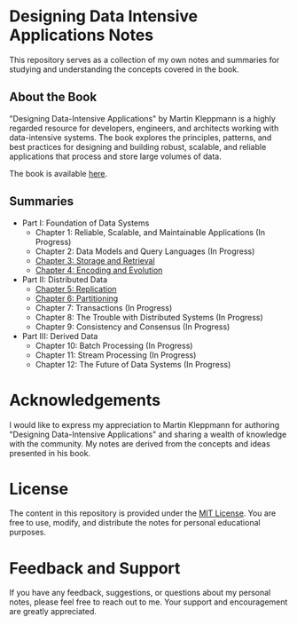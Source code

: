 # Designing Data Intensive Applications Notes
This repository serves as a collection of my own notes and summaries for studying and understanding the concepts covered in the book.

## About the Book
"Designing Data-Intensive Applications" by Martin Kleppmann is a highly regarded resource for developers, engineers, and architects working with data-intensive systems. The book explores the principles, patterns, and best practices for designing and building robust, scalable, and reliable applications that process and store large volumes of data.

The book is available [here](https://www.oreilly.com/library/view/designing-data-intensive-applications/9781491903063).

## Summaries
- Part I: Foundation of Data Systems
	- Chapter 1: Reliable, Scalable, and Maintainable Applications (In Progress)
	- Chapter 2: Data Models and Query Languages (In Progress)
	- [Chapter 3: Storage and Retrieval](https://github.com/aboelkassem/designing-data-intensive-applications-notes/tree/main/Chapters/Chapter%203%20-%20Storage%20and%20Retrieval)
	- [Chapter 4: Encoding and Evolution](https://github.com/aboelkassem/designing-data-intensive-applications-notes/tree/main/Chapters/Chapter%204%20-%20Encoding%20and%20Evolution)
- Part II: Distributed Data 
	- [Chapter 5: Replication](https://github.com/aboelkassem/designing-data-intensive-applications-notes/tree/main/Chapters/Chapter%205%20-%20Replication)
	- [Chapter 6: Partitioning](https://github.com/aboelkassem/designing-data-intensive-applications-notes/tree/main/Chapters/Chapter%206%20-%20Partitioning)
	- Chapter 7: Transactions (In Progress)
	- Chapter 8: The Trouble with Distributed Systems (In Progress)
	- Chapter 9: Consistency and Consensus (In Progress)
- Part III: Derived Data
	- Chapter 10: Batch Processing (In Progress)
	- Chapter 11: Stream Processing (In Progress)
	- Chapter 12: The Future of Data Systems (In Progress)

# Acknowledgements
I would like to express my appreciation to Martin Kleppmann for authoring "Designing Data-Intensive Applications" and sharing a wealth of knowledge with the community. My notes are derived from the concepts and ideas presented in his book.

# License
The content in this repository is provided under the [MIT License](https://github.com/aboelkassem/designing-data-intensive-applications-notes/blob/main/LICENSE). You are free to use, modify, and distribute the notes for personal educational purposes.

# Feedback and Support
If you have any feedback, suggestions, or questions about my personal notes, please feel free to reach out to me. Your support and encouragement are greatly appreciated.
